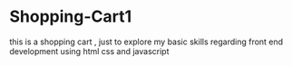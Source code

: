 # Shopping-Cart1
this is a shopping cart , just to explore my basic skills regarding front end development using html css and javascript
